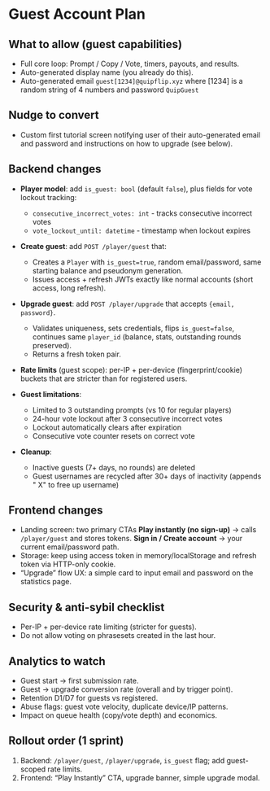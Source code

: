 # Guest Account Plan

## What to allow (guest capabilities)

* Full core loop: Prompt / Copy / Vote, timers, payouts, and results.
* Auto-generated display name (you already do this).
* Auto-generated email `guest[1234]@quipflip.xyz` where [1234] is a random string of 4 numbers and password `QuipGuest`

## Nudge to convert

* Custom first tutorial screen notifying user of their auto-generated email and password and instructions on how to upgrade (see below).


## Backend changes

* **Player model**: add `is_guest: bool` (default `false`), plus fields for vote lockout tracking:
  * `consecutive_incorrect_votes: int` - tracks consecutive incorrect votes
  * `vote_lockout_until: datetime` - timestamp when lockout expires
* **Create guest**: add `POST /player/guest` that:

  * Creates a `Player` with `is_guest=true`, random email/password, same starting balance and pseudonym generation.
  * Issues access + refresh JWTs exactly like normal accounts (short access, long refresh).
* **Upgrade guest**: add `POST /player/upgrade` that accepts `{email, password}`.

  * Validates uniqueness, sets credentials, flips `is_guest=false`, continues same `player_id` (balance, stats, outstanding rounds preserved).
  * Returns a fresh token pair.
* **Rate limits** (guest scope): per-IP + per-device (fingerprint/cookie) buckets that are stricter than for registered users.
* **Guest limitations**:
  * Limited to 3 outstanding prompts (vs 10 for regular players)
  * 24-hour vote lockout after 3 consecutive incorrect votes
  * Lockout automatically clears after expiration
  * Consecutive vote counter resets on correct vote
* **Cleanup**:
  * Inactive guests (7+ days, no rounds) are deleted
  * Guest usernames are recycled after 30+ days of inactivity (appends " X" to free up username)

## Frontend changes

* Landing screen: two primary CTAs
  **Play instantly (no sign-up)** → calls `/player/guest` and stores tokens.
  **Sign in / Create account** → your current email/password path.
* Storage: keep using access token in memory/localStorage and refresh token via HTTP-only cookie.
* “Upgrade” flow UX: a simple card to input email and password on the statistics page.

## Security & anti-sybil checklist

* Per-IP + per-device rate limiting (stricter for guests).
* Do not allow voting on phrasesets created in the last hour.

## Analytics to watch

* Guest start → first submission rate.
* Guest → upgrade conversion rate (overall and by trigger point).
* Retention D1/D7 for guests vs registered.
* Abuse flags: guest vote velocity, duplicate device/IP patterns.
* Impact on queue health (copy/vote depth) and economics.

## Rollout order (1 sprint)

1. Backend: `/player/guest`, `/player/upgrade`, `is_guest` flag; add guest-scoped rate limits.
2. Frontend: “Play Instantly” CTA, upgrade banner, simple upgrade modal.